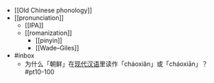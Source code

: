 - [[Old Chinese phonology]]
- [[pronunciation]]
    - [[IPA]]
    - [[romanization]]
        - [[pinyin]]
        - [[Wade–Giles]]
- #inbox
    - 为什么「朝鲜」在[现代汉语](https://www.zhihu.com/question/30526242)里读作「cháoxiǎn」或「cháoxiān」？ #pt10-100
